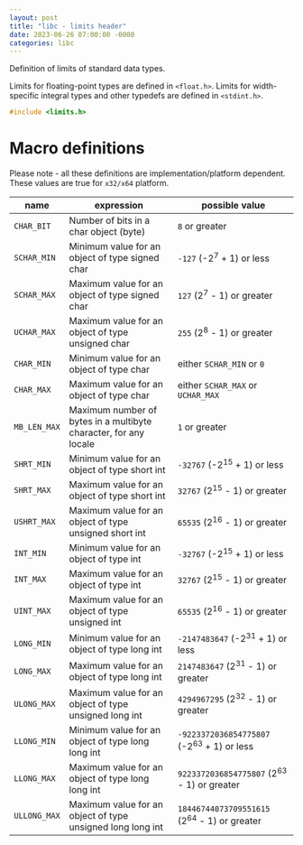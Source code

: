```yaml
---
layout: post
title: "libc - limits header"
date: 2023-06-26 07:00:00 -0000
categories: libc
---
```


Definition of limits of standard data types.

Limits for floating-point types are defined in `<float.h>`.
Limits for width-specific integral types and other typedefs are defined in `<stdint.h>`.

```c
#include <limits.h>
```

# Macro definitions

Please note - all these definitions are implementation/platform dependent. These values are true for `x32/x64` platform.

|name|expression|possible value|
|---|---|---|
|`CHAR_BIT`|Number of bits in a char object (byte)|`8` or greater|
|`SCHAR_MIN`|Minimum value for an object of type signed char|`-127` (-2<sup>7</sup> + 1) or less|
|`SCHAR_MAX`|Maximum value for an object of type signed char|`127` (2<sup>7</sup> - 1) or greater|
|`UCHAR_MAX`|Maximum value for an object of type unsigned char|`255` (2<sup>8</sup> - 1) or greater|
|`CHAR_MIN`|Minimum value for an object of type char|either `SCHAR_MIN` or `0`|
|`CHAR_MAX`|Maximum value for an object of type char|either `SCHAR_MAX` or `UCHAR_MAX`|
|`MB_LEN_MAX`|Maximum number of bytes in a multibyte character, for any locale|`1` or greater|
|`SHRT_MIN`|Minimum value for an object of type short int|`-32767` (-2<sup>15</sup> + 1) or less|
|`SHRT_MAX`|Maximum value for an object of type short int|`32767` (2<sup>15</sup> - 1) or greater|
|`USHRT_MAX`|Maximum value for an object of type unsigned short int|`65535` (2<sup>16</sup> - 1) or greater|
|`INT_MIN`|Minimum value for an object of type int|`-32767` (-2<sup>15</sup> + 1) or less|
|`INT_MAX`|Maximum value for an object of type int|`32767` (2<sup>15</sup> - 1) or greater|
|`UINT_MAX`|Maximum value for an object of type unsigned int|`65535` (2<sup>16</sup> - 1) or greater|
|`LONG_MIN`|Minimum value for an object of type long int|`-2147483647` (-2<sup>31</sup> + 1) or less|
|`LONG_MAX`|Maximum value for an object of type long int|`2147483647` (2<sup>31</sup> - 1) or greater|
|`ULONG_MAX`|Maximum value for an object of type unsigned long int|`4294967295` (2<sup>32</sup> - 1) or greater|
|`LLONG_MIN`|Minimum value for an object of type long long int|`-9223372036854775807` (-2<sup>63</sup> + 1) or less|
|`LLONG_MAX`|Maximum value for an object of type long long int|`9223372036854775807` (2<sup>63</sup> - 1) or greater|
|`ULLONG_MAX`|Maximum value for an object of type unsigned long long int|`18446744073709551615` (2<sup>64</sup> - 1) or greater|